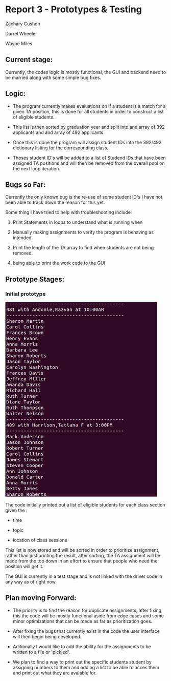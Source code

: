 # Report 3 - Prototypes & Testing 

Zachary Cushon

Darrel Wheeler

Wayne Miles

## Current stage:

Currently, the codes logic is mostly functional, the GUI and backend need to be married along with some simple bug fixes.

## Logic:
	
* The program currently makes evaluations on if a student is a match for a given TA position, this is done for all students in order to construct a list of eligible students.
	
* This list is then sorted by graduation year and split into and array of 392 applicants and and array of 492 applicants
	
* Once this is done the program will assign student IDs into the 392/492 dictionary listing for the corresponding class.
	
* Theses student ID's will be added to a list of Studend IDs that have been assigned TA positions and will then be removed from the overall pool on the next loop iteration.
		
## Bugs so Far:
	
Currently the only known bug is the re-use of some student ID's I have not been able to track down the reason for this yet.
		
Some thing I have tried to help with troubleshooting include:
		
1. Print Statements in loops to understand what is running when  
			
2. Manually making assignments to verify the program is behaving as intended.
		
3. Print the length of the TA array to find when students are not being removed.
	
4. being able to print the work code to the GUI
		

## Prototype Stages:
	
### Initial prototype 

![alt_text](https://github.com/cushonz/CS480-Project/blob/main/documentation/prototype_output.png)

The code initially printed out a list of eligible students for each class section given the :

* time

* topic

* location of class sessions

This list is now stored and will be sorted in order to prioritize assignment, rather than just printing the result, after sorting, the TA assignment will be made from the top down in an effort to ensure that people who need the position will get it.
	
The GUI is currently in a test stage and is not linked with the driver code in any way as of right now.
	
	
## Plan moving Forward:
	
* The priority is to find the reason for duplicate assignments, after fixing this the code will be mostly functional aside from edge cases and some minor optimizations that can be made as far as prioritization goes.

* After fixing the bugs that currently exist in the code the user interface will then begin being developed.	

* Aditionally I would like to add the ability for the assignments to be written to a file or 'pickled'.

* We plan to find a way to print out the specific students student by assigning numbers to them and adding a list to be able to acces them and print out what they are avalable for. 
